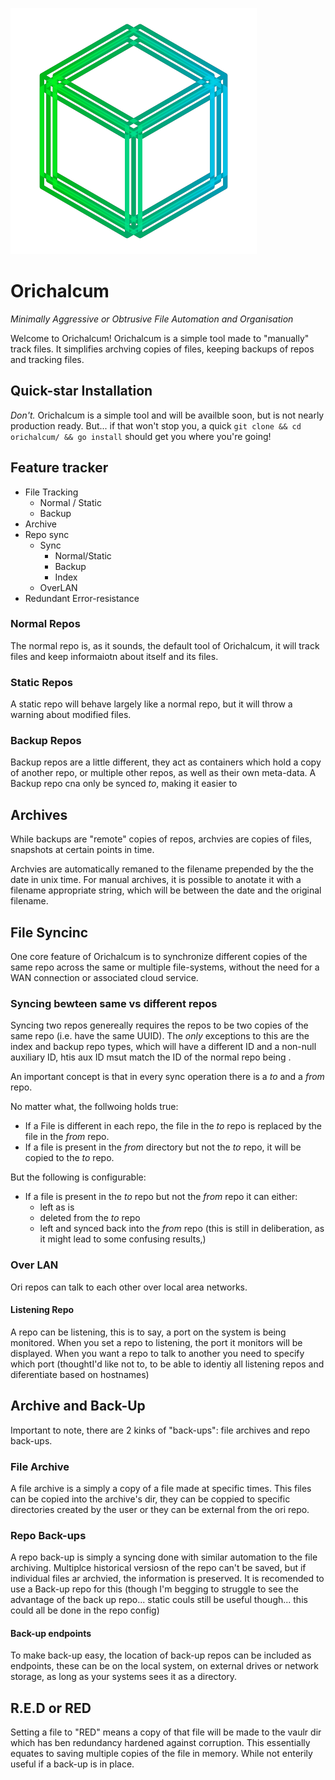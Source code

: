 ![alt text](./assets/logo.png "Orichalcum")
# Orichalcum
*Minimally Aggressive or Obtrusive File Automation and Organisation*

Welcome to Orichalcum! Orichalcum is a simple tool made to "manually" track files. It simplifies archving copies of files, keeping backups of repos and tracking files. 

## Quick-star Installation

*Don't.* Orichalcum is a simple tool and will be availble soon, but is not nearly production ready. But... if that won't stop you, a quick `git clone && cd orichalcum/ && go install` should get you where you're going!

## Feature tracker

* File Tracking
  * Normal / Static
  * Backup
* Archive
* Repo sync
  * Sync
    * Normal/Static
	 * Backup
    * Index
  * OverLAN
* Redundant Error-resistance

### Normal Repos

The normal repo is, as it sounds, the default tool of Orichalcum, it will track files and keep informaiotn about itself and its files.

### Static Repos

A static repo will behave largely like a normal repo, but it will throw a warning about modified files.

### Backup Repos

Backup repos are a little different, they act as containers which hold a copy of another repo, or multiple other repos, as well as their own meta-data. A Backup repo cna only be synced _to_, making it easier to

## Archives

While backups are "remote" copies of repos, archvies are copies of files, snapshots at certain points in time.

Archvies are automatically remaned to the filename prepended by the the date in unix time. For manual archives, it is possible to anotate it with a filename appropriate string, which will be between the date and the original filename.

## File Syncinc

One core feature of Orichalcum is to synchronize different copies of the same repo across the same or multiple file-systems, without the need for a WAN connection or associated cloud service.

### Syncing bewteen same vs different repos

Syncing two repos genereally requires the repos to be two copies of the same repo (i.e. have the same UUID). The _only_ exceptions to this are the index and backup repo types, which will have a different ID and a non-null auxiliary ID, htis aux ID msut match the ID of the normal repo being .

An important concept is that in every sync operation there is a *to* and a *from* repo.

No matter what, the follwoing holds true:

* If a File is different in each repo, the file in the _to_ repo is replaced by the file in the _from_ repo.
* If a file is present in the _from_ directory but not the _to_ repo, it will be copied to the _to_ repo.

But the following is configurable:

* If a file is present in the _to_ repo but not the _from_ repo it can either:
  * left as is
  * deleted from the _to_ repo
  * left and synced back into the _from_ repo (this is still in deliberation, as it might lead to some confusing results,)

### Over LAN

Ori repos can talk to each other over local area networks.

#### Listening Repo

A repo can be listening, this is to say, a port on the system is being monitored. When you set a repo to listening, the port it monitors will be displayed. When you want a repo to talk to another you need to specify which port (thoughtI'd like not to, to be able to identiy all listening repos and diferentiate based on hostnames)

## Archive and Back-Up

Important to note, there are 2 kinks of "back-ups": file archives and repo back-ups.

### File Archive

A file archive is a simply a copy of a file made at specific times. This files can be copied into the archive's dir, they can be coppied to specific directories created by the user or they can be external from the ori repo.

### Repo Back-ups

A repo back-up is simply a syncing done with similar automation to the file archiving. Multiplce historical versiosn of the repo can't be saved, but if individual files ar archvied, the information is preserved. It is recomended to use a Back-up repo for this (though I'm begging to struggle to see the advantage of the back up repo... static couls still be useful though... this could all be done in the repo config) 

#### Back-up endpoints

To make back-up easy, the location of back-up repos can be included as endpoints, these can be on the local system, on external drives or network storage, as long as your systems sees it as a directory.

## R.E.D or RED

Setting a file to "RED" means a copy of that file will be made to the vaulr dir which has ben redundancy hardened against corruption. This essentially equates to saving multiple copies of the file in memory. While not enterily useful if a back-up is in place.
